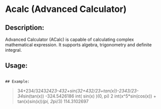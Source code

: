 # Acalc (Advanced Calculator)

## Description:
Advanced Calculator (ACalc) is capable of calculating complex
mathematical expression. It supports algebra, trigonometry and
definite integral.

## Usage: 
```acalc [FileName]

## Example:
```
> 34+234/3243*2423-432+sin(32+432/23+tan(x))-2343/23-34*sin(tan(x))
-324.5426186
> int( sin(x) )(0, pi)
2
> int(x^5*sin(cos(x)) + tan(x)*sin(x))(pi, 2*pi/3)
114.3102697
```

